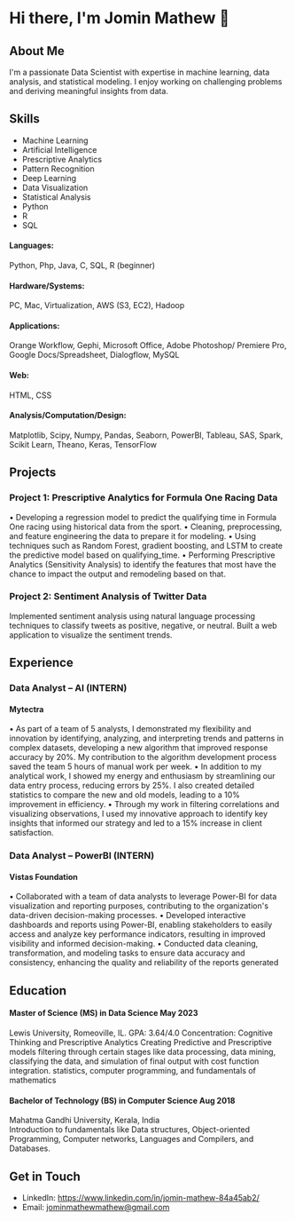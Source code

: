 # Hi there, I'm Jomin Mathew 👋

## About Me
I'm a passionate Data Scientist with expertise in machine learning, data analysis, and statistical modeling. I enjoy working on challenging problems and deriving meaningful insights from data.

## Skills
- Machine Learning
- Artificial Intelligence
- Prescriptive Analytics
- Pattern Recognition 
- Deep Learning
- Data Visualization
- Statistical Analysis
- Python
- R
- SQL

#### Languages: 
Python, Php, Java, C, SQL, R (beginner)
#### Hardware/Systems: 
PC, Mac, Virtualization, AWS (S3, EC2), Hadoop
#### Applications: 
Orange Workflow, Gephi, Microsoft Office, Adobe Photoshop/ 
Premiere Pro, Google Docs/Spreadsheet, Dialogflow, MySQL
#### Web: 
HTML, CSS
#### Analysis/Computation/Design:
Matplotlib, Scipy, Numpy, Pandas, Seaborn, PowerBI, Tableau, SAS, Spark, Scikit Learn, Theano, Keras, TensorFlow                                                                   


## Projects
### Project 1: Prescriptive Analytics for Formula One Racing Data
•	Developing a regression model to predict the qualifying time in Formula One racing using historical data from the sport. 
•	Cleaning, preprocessing, and feature engineering the data to prepare it for modeling. 
•	Using techniques such as Random Forest, gradient boosting, and LSTM to create the predictive model based on qualifying_time. 
•	Performing Prescriptive Analytics (Sensitivity Analysis) to identify the features that most have the chance to impact the output and remodeling based on that.

### Project 2: Sentiment Analysis of Twitter Data
Implemented sentiment analysis using natural language processing techniques to classify tweets as positive, negative, or neutral. Built a web application to visualize the sentiment trends.


## Experience
### Data Analyst – AI (INTERN)
#### Mytectra
•	As part of a team of 5 analysts, I demonstrated my flexibility and innovation by identifying, analyzing, and interpreting trends and patterns in complex datasets, developing a new algorithm that improved response accuracy by 20%. My contribution to the algorithm development process saved the team 5 hours of manual work per week.
•	In addition to my analytical work, I showed my energy and enthusiasm by streamlining our data entry process, reducing errors by 25%. I also created detailed statistics to compare the new and old models, leading to a 10% improvement in efficiency.
•	Through my work in filtering correlations and visualizing observations, I used my innovative approach to identify key insights that informed our strategy and led to a 15% increase in client satisfaction.

### Data Analyst – PowerBI (INTERN)
#### Vistas Foundation 
• Collaborated with a team of data analysts to leverage Power-BI for data visualization and reporting purposes, contributing to the organization's data-driven decision-making processes. 
• Developed interactive dashboards and reports using Power-BI, enabling stakeholders to easily access and analyze key performance indicators, resulting in improved visibility and informed decision-making. 
• Conducted data cleaning, transformation, and modeling tasks to ensure data accuracy and consistency, enhancing the quality and reliability of the reports generated


## Education
#### Master of Science (MS) in Data Science                                    May 2023
Lewis University, Romeoville, IL.                     	                  GPA: 3.64/4.0
Concentration: Cognitive Thinking and Prescriptive Analytics
Creating Predictive and Prescriptive models filtering through certain stages like data processing, data mining, classifying the data, and simulation of final output with cost function integration. statistics, computer programming, and fundamentals of mathematics

#### Bachelor of Technology (BS) in Computer Science                           Aug 2018
Mahatma Gandhi University, Kerala, India    
Introduction to fundamentals like Data structures, Object-oriented Programming, Computer networks, Languages and Compilers, and Databases. 


## Get in Touch
- LinkedIn: https://www.linkedin.com/in/jomin-mathew-84a45ab2/
- Email: jominmathewmathew@gmail.com 
